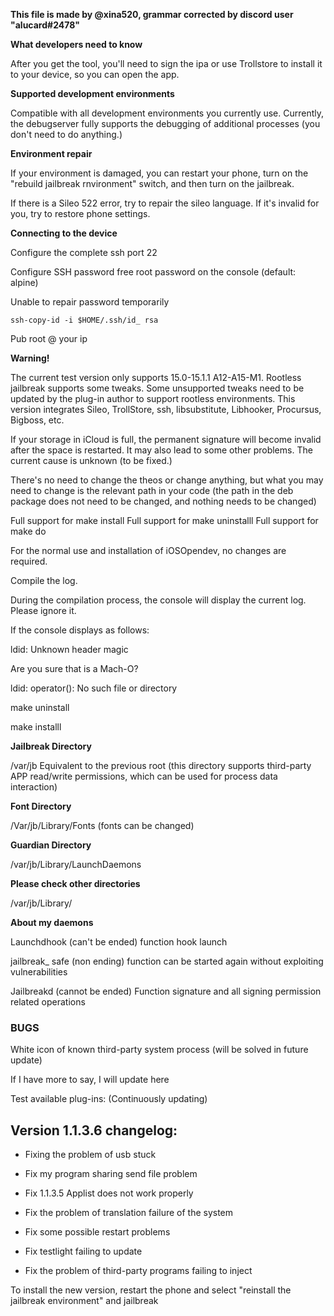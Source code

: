 **This file is made by @xina520, grammar corrected by discord user "alucard#2478"**

**What developers need to know**

After you get the tool, you'll need to sign the ipa or use Trollstore to install it to your device, so you can open the app.

**Supported development environments**

Compatible with all development environments you currently use.
Currently, the debugserver fully supports the debugging of additional processes (you don't need to do anything.)

**Environment repair**

If your environment is damaged, you can restart your phone, turn on the "rebuild jailbreak rnvironment" switch, and then turn on the jailbreak.

If there is a Sileo 522 error, try to repair the sileo language. If it's invalid for you, try to restore phone settings.

**Connecting to the device**

Configure the complete ssh port 22

Configure SSH password free root password on the console (default: alpine) 

Unable to repair password temporarily

`ssh-copy-id -i $HOME/.ssh/id_ rsa` 

Pub root @ your ip

**Warning!**

The current test version only supports 15.0-15.1.1 A12-A15-M1. 
Rootless jailbreak supports some tweaks. Some unsupported tweaks need to be updated by the plug-in author to support rootless environments. This version integrates Sileo, TrollStore, ssh, libsubstitute, Libhooker, Procursus, Bigboss, etc.

If your storage in iCloud is full, the permanent signature will become invalid after the space is restarted. It may also lead to some other problems. The current cause is unknown (to be fixed.)

There's no need to change the theos or change anything, but what you may need to change is the relevant path in your code (the path in the deb package does not need to be changed, and nothing needs to be changed)

Full support for make install
Full support for make uninstalll
Full support for make do

For the normal use and installation of iOSOpendev, no changes are required.

Compile the log. 

During the compilation process, the console will display the current log. Please ignore it.

If the console displays as follows:

ldid: Unknown header magic

Are you sure that is a Mach-O?

ldid: operator(): No such file or directory

make uninstall

make installl

**Jailbreak Directory**

/var/jb
Equivalent to the previous root (this directory supports third-party APP read/write permissions, which can be used for process data interaction)

**Font Directory**

/Var/jb/Library/Fonts (fonts can be changed)

**Guardian Directory**

/var/jb/Library/LaunchDaemons

**Please check other directories**

/var/jb/Library/

**About my daemons**

Launchdhook (can't be ended) function hook launch

jailbreak_ safe (non ending) function can be started again without exploiting vulnerabilities

Jailbreakd (cannot be ended) Function signature and all signing permission related operations


### **BUGS**
White icon of known third-party system process (will be solved in future update)


If I have more to say, I will update here

Test available plug-ins: (Continuously updating)



## Version 1.1.3.6 changelog: 
 
* Fixing the problem of usb stuck

* Fix my program sharing send file problem

* Fix 1.1.3.5 Applist does not work properly

* Fix the problem of translation failure of the system

* Fix some possible restart problems

* Fix testlight failing to update

* Fix the problem of third-party programs failing to inject

To install the new version, restart the phone and select "reinstall the jailbreak environment" and jailbreak
